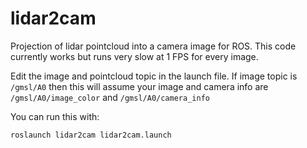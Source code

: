 # lidar2cam
Projection of lidar pointcloud into a camera image for ROS. This code currently works but runs very slow at 1 FPS for every image. 

Edit the image and pointcloud topic in the launch file. If image topic is `/gmsl/A0` then this will assume your image and camera info are `/gmsl/A0/image_color` and `/gmsl/A0/camera_info`

You can run this with: 
```
roslaunch lidar2cam lidar2cam.launch
```
